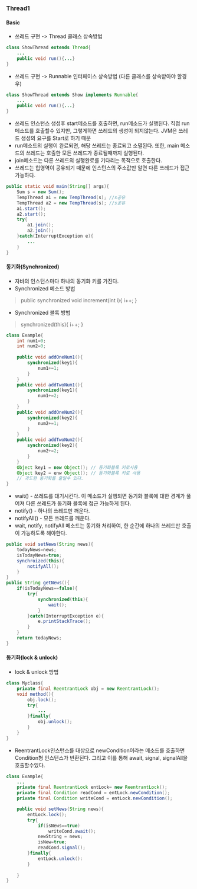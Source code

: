 ### Thread1

#### Basic
- 쓰레드 구현 -> Thread 클래스 상속방법
```java
class ShowThread extends Thread{
	...
	public void run(){...}
}
```
- 쓰레드 구현 -> Runnable 인터페이스 상속방법 (다른 클래스를 상속받아야 할경우)
```java
class ShowThread extends Show implements Runnable{
	...
	public void run(){...}
}
```
- 쓰레드 인스턴스 생성후 start메소드를 호출하면, run메소드가 실행된다. 직접 run메소드를 호출할수 있지만, 그렇게하면 쓰레드의 생성이 되지않는다. JVM은 쓰레드 생성의 요구를 Start로 하기 때문
- run메소드의 실행이 완료되면, 해당 쓰레드는 종료되고 소멸된다. 또한, main 메소드의 쓰레드는 호출한 모든 쓰레드가 종료될때까지 실행된다.
- join메소드는 다른 쓰레드의 실행완료를 기다리는 목적으로 호출한다.
- 쓰레드는 힙영역이 공유되기 때문에 인스턴스의 주소값만 알면 다른 쓰레드가 접근 가능하다.
```java
public static void main(String[] args){
	Sum s = new Sum();
	TempThread a1 = new TempThread(s); //s공유
	TempThread a2 = new TempThread(s); //s공유
	a1.start();
	a2.start();
	try{
		a1.join();
		a2.join();
	}catch(InterruptException e){
		...
	}
}
```

#### 동기화(Synchronized)
- 자바의 인스턴스마다 하나의 동기화 키를 가진다.
- Synchronized 메소드 방법

> public synchronized void increment(int i){ i++; }

- Synchronized 블록 방법

> synchronized(this){ i++; }

```java
class Example{
	int num1=0;
	int num2=0;
	
	public void addOneNum1(){
		synchronized(key1){
			num1+=1;
		}
	}
	public void addTwoNum1(){
		synchronized(key1){
			num1+=2;
		}
	}
	public void addOneNum2(){
		synchronized(key2){
			num2+=1;
		}
	}
	public void addTwoNum2(){
		synchronized(key2){
			num2+=2;
		}
	}
	Object key1 = new Object(); // 동기화블록 키로사용
	Object key2 = enw Object(); // 동기화블록 키로 사용
	// 과도한 동기화를 줄일수 있다.
}
```
- wait() - 쓰레드를 대기시킨다. 이 메소드가 실행되면 동기화 블록에 대한 경계가 풀어져 다른 쓰레드가 동기화 블록에 접근 가능하게 된다.
- notify() - 하나의 쓰레드만 깨운다.
- notifyAll() - 모든 쓰레드를 깨운다.
- wait, notify, notifyAll 메소드는 동기화 처리하여, 한 순간에 하나의 쓰레드만 호출이 가능하도록 해야한다.
```java
public void setNews(String news){
	todayNews=news;
	isTodayNews=true;
	synchroized(this){
		notifyAll();
	}
}
public String getNews(){
	if(isTodayNews==false){
		try{
			synchronized(this){
				wait();
			}
		}catch(InterruptException e){
			e.printStackTrace();
		}
	}
	return todayNews;
}
```
#### 동기화(lock & unlock)
- lock & unlock 방법
```java
class Myclass{
	private final ReentrantLock obj = new ReentrantLock();
	void method(){
		obj.lock();
		try{
			...
		}finally{
			obj.unlock();
		}
	}
}
```
- ReentrantLock인스턴스를 대상으로 newCondition이라는 메소드를 호출하면 Condition형 인스턴스가 반환된다. 그리고 이를 통해 await, signal, signalAll을 호출할수있다.
```java
class Example{
	...
	private final ReentrantLock entLock= new ReentrantLock();
	private final Condition readCond = entLock.newCondition();
	private final Condition writeCond = entLock.newCondition();

	public void setNews(String news){
		entLock.lock();
		try{
			if(isNews==true)
				writeCond.await();
			newString = news;
			isNew=true;
			readCond.signal();	
		}finally{
			entLock.unlock():
		}
		
	}
}
```

